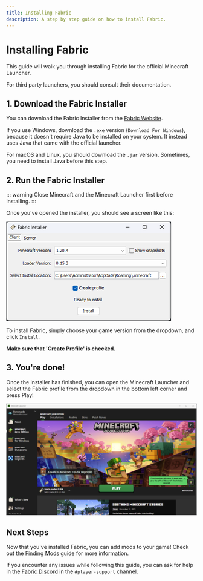 ```yaml
---
title: Installing Fabric
description: A step by step guide on how to install Fabric.
---
```


# Installing Fabric

This guide will walk you through installing Fabric for the official Minecraft Launcher.

For third party launchers, you should consult their documentation.

## 1. Download the Fabric Installer

You can download the Fabric Installer from the [Fabric Website](https://fabricmc.net/use/).

If you use Windows, download the `.exe` version (`Download For Windows`), because it doesn't require Java to be installed on your system. It instead uses Java that came with the official launcher.

For macOS and Linux, you should download the `.jar` version. Sometimes, you need to install Java before this step.

## 2. Run the Fabric Installer

::: warning
Close Minecraft and the Minecraft Launcher first before installing.
:::

Once you've opened the installer, you should see a screen like this:

![Fabric Installer with "Install" highlighted.](/assets/players/installing-fabric/installer-screen.png)

To install Fabric, simply choose your game version from the dropdown, and click `Install`.

**Make sure that 'Create Profile' is checked.**  

## 3. You're done!

Once the installer has finished, you can open the Minecraft Launcher and select the Fabric profile from the dropdown in the bottom left corner and press Play! 

![Minecraft Launcher with Fabric profile selected.](/assets/players/installing-fabric/launcher-screen.png)

## Next Steps

Now that you've installed Fabric, you can add mods to your game! Check out the [Finding Mods](./finding-mods.md) guide for more information.

If you encounter any issues while following this guide, you can ask for help in the [Fabric Discord](https://discord.gg/v6v4pMv) in the `#player-support` channel.  